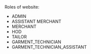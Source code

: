 Roles of website:
- ADMIN
- ASSISTANT MERCHANT
- MERCHANT
- HOD
- TAILOR
- GARMENT_TECHNICIAN
- GARMENT_TECHNICIAN_ASSISTANT